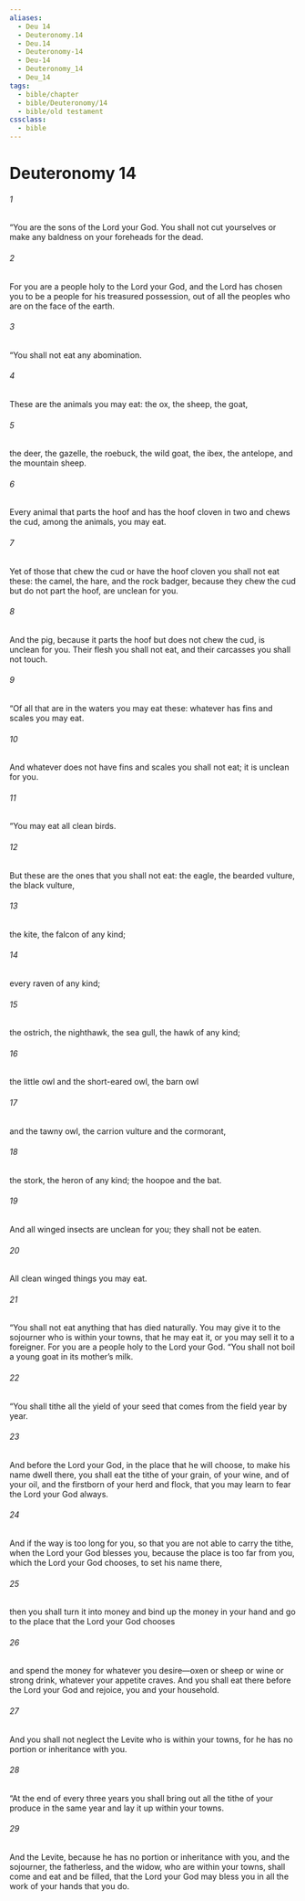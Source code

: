 ```yaml
---
aliases:
  - Deu 14
  - Deuteronomy.14
  - Deu.14
  - Deuteronomy-14
  - Deu-14
  - Deuteronomy_14
  - Deu_14
tags:
  - bible/chapter
  - bible/Deuteronomy/14
  - bible/old testament
cssclass:
  - bible
---
```


# Deuteronomy 14

###### 1
“You are the sons of the Lord your God. You shall not cut yourselves or make any baldness on your foreheads for the dead.
###### 2
For you are a people holy to the Lord your God, and the Lord has chosen you to be a people for his treasured possession, out of all the peoples who are on the face of the earth.
###### 3
“You shall not eat any abomination.
###### 4
These are the animals you may eat: the ox, the sheep, the goat,
###### 5
the deer, the gazelle, the roebuck, the wild goat, the ibex, the antelope, and the mountain sheep.
###### 6
Every animal that parts the hoof and has the hoof cloven in two and chews the cud, among the animals, you may eat.
###### 7
Yet of those that chew the cud or have the hoof cloven you shall not eat these: the camel, the hare, and the rock badger, because they chew the cud but do not part the hoof, are unclean for you.
###### 8
And the pig, because it parts the hoof but does not chew the cud, is unclean for you. Their flesh you shall not eat, and their carcasses you shall not touch.
###### 9
“Of all that are in the waters you may eat these: whatever has fins and scales you may eat.
###### 10
And whatever does not have fins and scales you shall not eat; it is unclean for you.
###### 11
“You may eat all clean birds.
###### 12
But these are the ones that you shall not eat: the eagle, the bearded vulture, the black vulture,
###### 13
the kite, the falcon of any kind;
###### 14
every raven of any kind;
###### 15
the ostrich, the nighthawk, the sea gull, the hawk of any kind;
###### 16
the little owl and the short-eared owl, the barn owl
###### 17
and the tawny owl, the carrion vulture and the cormorant,
###### 18
the stork, the heron of any kind; the hoopoe and the bat.
###### 19
And all winged insects are unclean for you; they shall not be eaten.
###### 20
All clean winged things you may eat.
###### 21
“You shall not eat anything that has died naturally. You may give it to the sojourner who is within your towns, that he may eat it, or you may sell it to a foreigner. For you are a people holy to the Lord your God. “You shall not boil a young goat in its mother’s milk.
###### 22
“You shall tithe all the yield of your seed that comes from the field year by year.
###### 23
And before the Lord your God, in the place that he will choose, to make his name dwell there, you shall eat the tithe of your grain, of your wine, and of your oil, and the firstborn of your herd and flock, that you may learn to fear the Lord your God always.
###### 24
And if the way is too long for you, so that you are not able to carry the tithe, when the Lord your God blesses you, because the place is too far from you, which the Lord your God chooses, to set his name there,
###### 25
then you shall turn it into money and bind up the money in your hand and go to the place that the Lord your God chooses
###### 26
and spend the money for whatever you desire—oxen or sheep or wine or strong drink, whatever your appetite craves. And you shall eat there before the Lord your God and rejoice, you and your household.
###### 27
And you shall not neglect the Levite who is within your towns, for he has no portion or inheritance with you.
###### 28
“At the end of every three years you shall bring out all the tithe of your produce in the same year and lay it up within your towns.
###### 29
And the Levite, because he has no portion or inheritance with you, and the sojourner, the fatherless, and the widow, who are within your towns, shall come and eat and be filled, that the Lord your God may bless you in all the work of your hands that you do.


